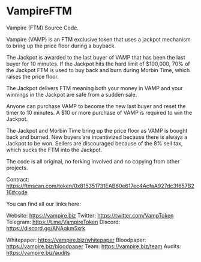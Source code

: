 # VampireFTM
Vampire (FTM) Source Code.

Vampire (VAMP) is an FTM exclusive token that uses a jackpot mechanism to bring up the price floor during a buyback.

The Jackpot is awarded to the last buyer of VAMP that has been the last buyer for 10 minutes. If the Jackpot hits the hard limit of $100,000, 70% of the Jackpot FTM is used to buy back and burn during Morbin Time, which raises the price floor.

The Jackpot delivers FTM meaning both your money in VAMP and your winnings in the Jackpot are safe from a sudden sale.

Anyone can purchase VAMP to become the new last buyer and reset the timer to 10 minutes. 
A $10 or more purchase of VAMP is required to win the Jackpot.

The Jackpot and Morbin Time bring up the price floor as VAMP is bought back and burned.
New buyers are incentivized because there is always a Jackpot to be won.
Sellers are discouraged because of the 8% sell tax, which sucks the FTM into the Jackpot.

The code is all original, no forking involved and no copying from other projects.

Contract: https://ftmscan.com/token/0x815351731EAB60e617ec4AcfaA927dc3f657B216#code

You can find all our links here:

Website: https://vampire.biz
Twitter: https://twitter.com/VampToken
Telegram: https://t.me/VampireToken
Discord: https://discord.gg/ANAqkm5xrk

Whitepaper: https://vampire.biz/whitepaper
Bloodpaper: https://vampire.biz/bloodpaper
Team: https://vampire.biz/team
Audits: https://vampire.biz/audits

